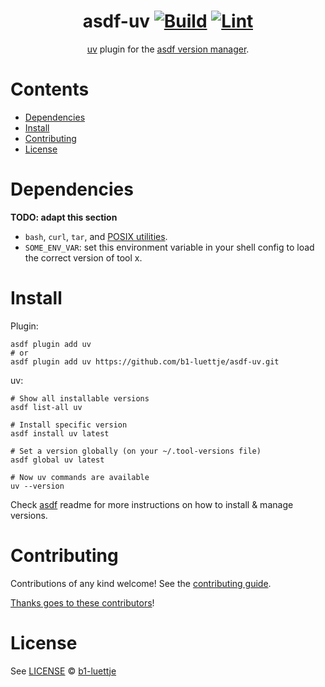 <div align="center">

# asdf-uv [![Build](https://github.com/b1-luettje/asdf-uv/actions/workflows/build.yml/badge.svg)](https://github.com/b1-luettje/asdf-uv/actions/workflows/build.yml) [![Lint](https://github.com/b1-luettje/asdf-uv/actions/workflows/lint.yml/badge.svg)](https://github.com/b1-luettje/asdf-uv/actions/workflows/lint.yml)

[uv](https://github.com/astral-sh/uv) plugin for the [asdf version manager](https://asdf-vm.com).

</div>

# Contents

- [Dependencies](#dependencies)
- [Install](#install)
- [Contributing](#contributing)
- [License](#license)

# Dependencies

**TODO: adapt this section**

- `bash`, `curl`, `tar`, and [POSIX utilities](https://pubs.opengroup.org/onlinepubs/9699919799/idx/utilities.html).
- `SOME_ENV_VAR`: set this environment variable in your shell config to load the correct version of tool x.

# Install

Plugin:

```shell
asdf plugin add uv
# or
asdf plugin add uv https://github.com/b1-luettje/asdf-uv.git
```

uv:

```shell
# Show all installable versions
asdf list-all uv

# Install specific version
asdf install uv latest

# Set a version globally (on your ~/.tool-versions file)
asdf global uv latest

# Now uv commands are available
uv --version
```

Check [asdf](https://github.com/asdf-vm/asdf) readme for more instructions on how to
install & manage versions.

# Contributing

Contributions of any kind welcome! See the [contributing guide](contributing.md).

[Thanks goes to these contributors](https://github.com/b1-luettje/asdf-uv/graphs/contributors)!

# License

See [LICENSE](LICENSE) © [b1-luettje](https://github.com/b1-luettje/)
